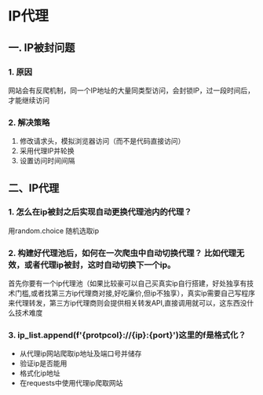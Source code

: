 # IP代理

## 一. IP被封问题

### 1. 原因

网站会有反爬机制，同一个IP地址的大量同类型访问，会封锁IP，过一段时间后，才能继续访问

### 2. 解决策略

1. 修改请求头，模拟浏览器访问（而不是代码直接访问）
2. 采用代理IP并轮换
3. 设置访问时间间隔

## 二、IP代理

### 1. 怎么在ip被封之后实现自动更换代理池内的代理？

用random.choice 随机选取ip

### 2. 构建好代理池后，如何在一次爬虫中自动切换代理？ 比如代理无效，或者代理ip被封，这时自动切换下一个ip。

首先你要有一个ip代理池（如果比较豪可以自己买真实ip自行搭建，好处独享有技术门槛,或者找第三方ip代理商对接,好吃廉价,但ip不独享），真实ip需要自己写程序来代理转发，第三方ip代理商则会提供相关转发API,直接调用就可以，这东西没什么技术难度

###  3. ip_list.append(f'{protpcol}://{ip}:{port}')这里的f是格式化？

- 从代理ip网站爬取ip地址及端口号并储存
- 验证ip是否能用
- 格式化ip地址
- 在requests中使用代理ip爬取网站



